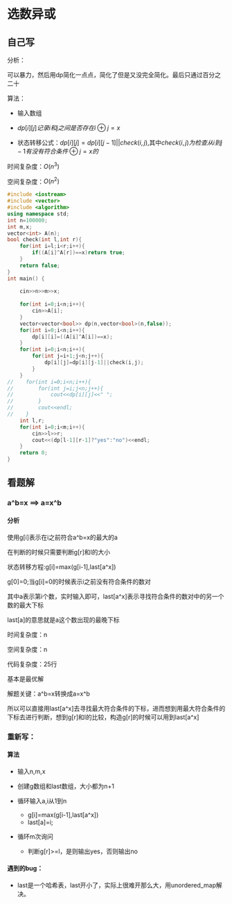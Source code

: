 # 选数异或

## 自己写

分析：

可以暴力，然后用dp简化一点点，简化了但是又没完全简化。最后只通过百分之二十

算法：

- 输入数组

- $dp[i][j]记录i和j之间是否存在i\oplus j=x$
- 状态转移公式：$dp[i][j]=dp[i][j-1]||check(i,j)$,其中$check(i,j)为检查从i到j-1有没有符合条件\oplus j=x的$

时间复杂度：$O(n^3)$

空间复杂度：$O(n^2)$

```c++
#include <iostream>
#include <vector>
#include <algorithm>
using namespace std;
int n=100000;
int m,x;
vector<int> A(n);
bool check(int l,int r){
    for(int i=l;i<r;i++){
        if((A[i]^A[r])==x)return true;
    }
    return false;
}
int main() {
    
    cin>>n>>m>>x;
    
    for(int i=0;i<n;i++){
        cin>>A[i];
    }
    vector<vector<bool>> dp(n,vector<bool>(n,false));
    for(int i=0;i<n;i++){
        dp[i][i]=((A[i]^A[i])==x);
    }
    for(int i=0;i<n;i++){
        for(int j=i+1;j<n;j++){
            dp[i][j]=dp[i][j-1]||check(i,j);
        }
    }
//    for(int i=0;i<n;i++){
//        for(int j=i;j<n;j++){
//            cout<<dp[i][j]<<" ";
//        }
//        cout<<endl;
//    }
    int l,r;
    for(int i=0;i<m;i++){
        cin>>l>>r;
        cout<<(dp[l-1][r-1]?"yes":"no")<<endl;
    }
    return 0;
}
```

## 看题解

### a^b=x ==> a=x^b

#### 分析

使用g[i]表示在i之前符合a^b=x的最大的a

在判断的时候只需要判断g[r]和l的大小

状态转移方程:g[i]=max(g[i-1],last[a\^x])

g[0]=0;当g[i]=0的时候表示i之前没有符合条件的数对

其中a表示第i个数，实时输入即可，last[a\^x]表示寻找符合条件的数对中的另一个数的最大下标

last[a]的意思就是a这个数出现的最晚下标



时间复杂度：n

空间复杂度：n

代码复杂度：25行

基本是最优解

解题关键：a\^b=x转换成a=x\^b

所以可以直接用last[a\^x]去寻找最大符合条件的下标，进而想到用最大符合条件的下标去进行判断，想到g[r]和l的比较，构造g[r]的时候可以用到last[a\^x]

### 重新写：

#### 算法

- 输入n,m,x

-   创建g数组和last数组，大小都为n+1

- 循环输入a,i从1到n
  - g[i]=max(g[i-1],last[a^x])
  - last[a]=i;
- 循环m次询问
  - 判断g[r]>=l，是则输出yes，否则输出no

#### 遇到的bug：

- last是一个哈希表，last开小了，实际上很难开那么大，用unordered_map解决。